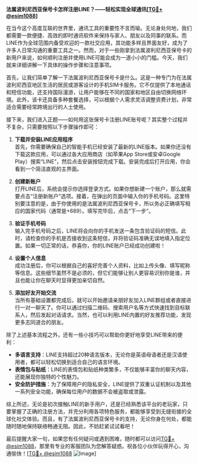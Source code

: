 **法属波利尼西亚保号卡怎样注册LINE？——轻松实现全球通讯[[TG💪+ @esim1088](https://t.me/s/esim1088)]**

在当今这个高度互联的世界里，通讯工具的重要性不言而喻。无论身处何地，我们都需要一款便捷、高效的即时通讯软件来保持与家人、朋友以及同事的联系。而LINE作为全球范围内备受欢迎的一款社交应用，其功能多样且界面友好，成为了许多人日常沟通的重要工具之一。然而，对于一些刚拿到法属波利尼西亚保号卡的新用户来说，如何顺利注册并使用LINE可能会成为一道小小的门槛。今天，我们就来详细讲解一下具体的操作步骤和注意事项。

首先，让我们简单了解一下法属波利尼西亚保号卡是什么。这是一种专门为在法属波利尼西亚地区生活的居民或游客设计的手机SIM卡服务。它不仅提供了本地通话和短信功能，还支持国际漫游，让用户能够在不同的国家和地区自由切换网络环境。此外，该卡还具备多种套餐选择，可以根据个人需求灵活调整资费计划，非常适合需要经常跨境出行的人士使用。

接下来，我们进入正题——如何用这张保号卡注册LINE账号呢？其实整个过程并不复杂，只需要按照以下步骤操作即可：

1. **下载并安装LINE应用程序**  
   首先，你需要确保自己的智能手机已经安装了最新的LINE版本。如果你还没有下载这款应用，可以通过各大应用商店（如苹果App Store或安卓Google Play）搜索“LINE”，然后点击安装按钮完成下载。安装完成后打开应用，你会看到一个简洁直观的主界面。

2. **创建新账户**  
   打开LINE后，系统会提示你选择登录方式。如果你想新建一个账户，那么就需要点击“注册新账户”选项。接着，在弹出的页面中输入你的手机号码。这里特别要注意的是，由于你使用的是法属波利尼西亚保号卡，所以务必正确填写相应的国家代码（通常是+689）。填写完毕后，点击“下一步”。

3. **验证手机号码**  
   输入完手机号码之后，LINE将会向你的手机发送一条包含验证码的短信。此时，请检查你的手机是否接收到这条短信，并将验证码准确无误地填入指定位置。如果一切正常的话，恭喜你，你的LINE账户已经成功创建啦！

4. **设置个人信息**  
   成功注册后，你可以根据自己的喜好完善个人资料，比如上传头像、填写昵称等信息。这些细节虽然不是必须的，但它们能够让别人更容易识别你是谁，并且也能让你在聊天时显得更加亲切自然。

5. **添加好友开始交流**  
   当所有基础设置都完成后，就可以开始邀请亲朋好友加入LINE群组或者直接进行一对一聊天了。你可以通过扫描二维码、搜索用户名等方式快速找到目标联系人，然后发起对话请求。当然，也可以利用LINE内置的好友推荐功能，发现更多志同道合的朋友。

除了上述基本流程之外，还有一些小技巧可以帮助你更好地享受LINE带来的便利：

- **多语言支持**：LINE支持超过20种语言版本，无论你是英语母语者还是汉语使用者，都可以轻松切换到适合自己的语言环境。
- **表情包与贴纸**：LINE的表情包和贴纸种类繁多，不仅能够丰富你的聊天内容，还能展现你独特的个性魅力。
- **安全防护措施**：为了保障用户的隐私安全，LINE提供了双重认证机制以及其他一系列安全功能，确保每位用户的数据不会被盗取或泄露。

综上所述，无论是初次接触LINE的新手用户，还是已经熟悉该平台的老玩家，只要掌握了正确的注册方法，并充分利用各项特色服务，都能够享受到无缝衔接的全球化社交体验。而且，有了法属波利尼西亚保号卡的支持，无论你身在何处，都能随时随地保持联络畅通无阻。因此，不妨赶紧试试看吧！

最后提醒大家一句，如果您有任何疑问或遇到困难，随时都可以访问[TG💪+ @esim1088](https://t.me/s/esim1088)，那里有专业的客服团队为您解答疑惑。祝各位小伙伴玩得开心，沟通愉快！[[TG💪+ @esim1088](https://t.me/s/esim1088) ![Image](https://i.postimg.cc/4NQfJmqS/Snipaste-2025-05-13-00-14-12.png)]